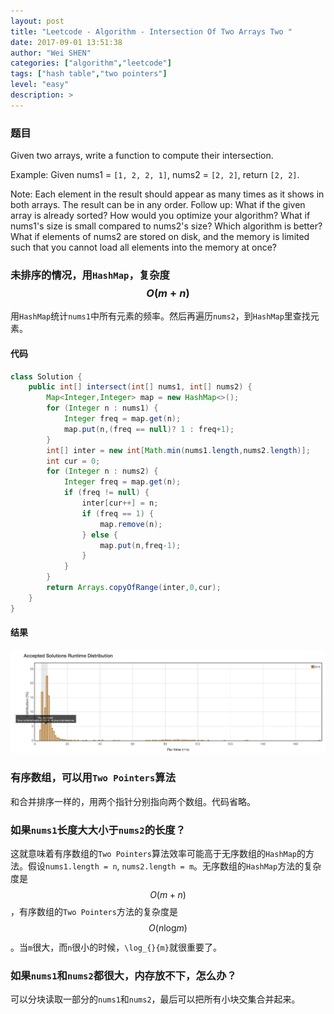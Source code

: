 ```yaml
---
layout: post
title: "Leetcode - Algorithm - Intersection Of Two Arrays Two "
date: 2017-09-01 13:51:38
author: "Wei SHEN"
categories: ["algorithm","leetcode"]
tags: ["hash table","two pointers"]
level: "easy"
description: >
---
```


### 题目
Given two arrays, write a function to compute their intersection.

Example:
Given nums1 = `[1, 2, 2, 1]`, nums2 = `[2, 2]`, return `[2, 2]`.

Note:
Each element in the result should appear as many times as it shows in both arrays.
The result can be in any order.
Follow up:
What if the given array is already sorted? How would you optimize your algorithm?
What if nums1's size is small compared to nums2's size? Which algorithm is better?
What if elements of nums2 are stored on disk, and the memory is limited such that you cannot load all elements into the memory at once?

### 未排序的情况，用`HashMap`，复杂度 $$O(m+n)$$
用`HashMap`统计`nums1`中所有元素的频率。然后再遍历`nums2`，到`HashMap`里查找元素。

#### 代码
```java
class Solution {
    public int[] intersect(int[] nums1, int[] nums2) {
        Map<Integer,Integer> map = new HashMap<>();
        for (Integer n : nums1) {
            Integer freq = map.get(n);
            map.put(n,(freq == null)? 1 : freq+1);
        }
        int[] inter = new int[Math.min(nums1.length,nums2.length)];
        int cur = 0;
        for (Integer n : nums2) {
            Integer freq = map.get(n);
            if (freq != null) {
                inter[cur++] = n;
                if (freq == 1) {
                    map.remove(n);
                } else {
                    map.put(n,freq-1);
                }
            }
        }
        return Arrays.copyOfRange(inter,0,cur);
    }
}
```

#### 结果
![intersection-of-two-arrays-two-1](/images/leetcode/intersection-of-two-arrays-two-1.png)


### 有序数组，可以用`Two Pointers`算法
和合并排序一样的，用两个指针分别指向两个数组。代码省略。

### 如果`nums1`长度大大小于`nums2`的长度？
这就意味着有序数组的`Two Pointers`算法效率可能高于无序数组的`HashMap`的方法。假设`nums1.length = n`, `nums2.length = m`。无序数组的`HashMap`方法的复杂度是 $$O(m+n)$$，有序数组的`Two Pointers`方法的复杂度是 $$O(n\log_{}{m})$$。当`m`很大，而`n`很小的时候，`\log_{}{m}`就很重要了。

### 如果`nums1`和`nums2`都很大，内存放不下，怎么办？
可以分块读取一部分的`nums1`和`nums2`，最后可以把所有小块交集合并起来。
